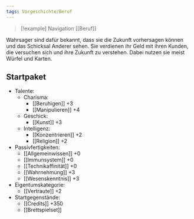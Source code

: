 ```yaml
---
tags: Vorgeschichte/Beruf
---
```

> [!example] Navigation 
>  [[Beruf]]

Wahrsager sind dafür bekannt, dass sie die Zukunft vorhersagen können und das Schicksal Anderer sehen. Sie verdienen ihr Geld mit ihren Kunden, die versuchen sich und ihre Zukunft zu verstehen. Dabei nutzen sie meist Würfel und Karten.


## Startpaket
- Talente:
	- Charisma:
		- [[Beruhigen]] +3
		- [[Manipulieren]] +4
	- Geschick:
		- [[Kunst]] +3
	- Intelligenz:
		- [[Konzentrieren]] +2
		- [[Religion]] +2
- Passivfertigkeiten:
	- [[Allgemeinwissen]] +0
	- [[Immunsystem]] +0
	- [[Technikaffinität]] +0
	- [[Wahrnehmung]] +3
	- [[Wesenskenntnis]] +3
- Eigentumskategorie:
	- [[Vertraute]] +2
- Startgegenstände: 
	- [[Credits]] +350
	- [[Brettspielset]]